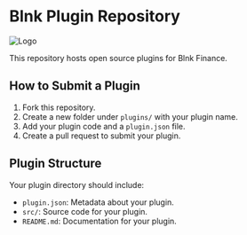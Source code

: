 # Blnk Plugin Repository
![Logo](https://res.cloudinary.com/dmxizylxw/image/upload/v1724847576/blnk_github_logo_eyy2lf.png)

This repository hosts open source plugins for Blnk Finance. 

## How to Submit a Plugin

1. Fork this repository.
2. Create a new folder under `plugins/` with your plugin name.
3. Add your plugin code and a `plugin.json` file.
4. Create a pull request to submit your plugin.

## Plugin Structure

Your plugin directory should include:
- `plugin.json`: Metadata about your plugin.
- `src/`: Source code for your plugin.
- `README.md`: Documentation for your plugin.
